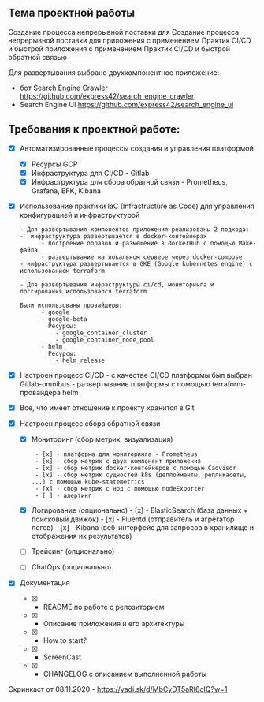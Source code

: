 ## Тема проектной работы

Создание процесса непрерывной поставки для Создание процесса непрерывной поставки для приложения 
с применением Практик CI/CD и быстрой приложения с применением Практик CI/CD и быстрой обратной связью

Для развертывания выбрано двухкомпонентное приложение:

- бот Search Engine Crawler 
  https://github.com/express42/search_engine_crawler
- Search Engine UI 
  https://github.com/express42/search_engine_ui


## Требования к проектной работе:

- [x] Автоматизированные процессы создания и управления платформой

    - [x]  Ресурсы GCP 
    - [x]  Инфраструктура для CI/CD - Gitlab  
    - [x]  Инфраструктура для сбора обратной связи - Prometheus, Grafana, EFK, Kibana

- [x] Использование практики IaC (Infrastructure as Code) для управления конфигурацией и инфраструктурой

      - Для развертывания компонентов приложения реализованы 2 подхода:
      -  инфраструктура развертывается в docker-контейнерах
            - построение образов и размещение в dockerHub с помощью Make-файла 
            - развертывание на локальном сервере через docker-compose
      - инфраструктура развертывается в GKE (Google kubernetes engine) с использованием terraform 

      - Для развертывания инфраструктуры ci/cd, мониторинга и логгирования использовался terraform              

      Были использованы провайдеры:
            - google
            - google-beta
              Ресурсы:
                - google_container_cluster
                - google_container_node_pool  
            - helm
              Ресурсы:   
                - helm_release

- [x] Настроен процесс CI/CD 
      - с качестве CI/CD платформы был выбран Gitlab-omnibus 
      - развертывание платформы с помощью terraform-провайдера helm

- [x] Все, что имеет отношение к проекту хранится в Git

- [x] Настроен процесс сбора обратной связи 

   - [x] Мониторинг (сбор метрик, визуализация)
 
          - [x] - платформа для мониторинга - Prometheus
          - [x] - сбор метрик с двух компонент приложения
          - [x] - сбор метрик docker-контейнеров с помощью Cadvisor 
          - [x] - сбор метрик сущностей k8s (деплойменты, репликасеты, ...) с помощью kube-statemetrics
          - [x] - сбор метрик с нод с помощью nodeExporter
          - [ ] - алертинг

    - [x] Логирование (опционально) 
          - [x] - ElasticSearch (база данных + поисковый движок) 
          - [x] - Fluentd (отправитель и агрегатор логов) 
          - [x] - Kibana (веб-интерфейс для запросов в хранилище и отображения их результатов)

    - [ ] Трейсинг (опционально)
    - [ ] ChatOps (опционально)

    
- [x] Документация 

    - [x] -  README по работе с репозиторием
    - [x] -  Описание приложения и его архитектуры
    - [x] -  How to start?
    - [x] -  ScreenCast
    - [x] -  CHANGELOG с описанием выполненной работы

Скринкаст от 08.11.2020 - https://yadi.sk/d/MbCyDT5aRI6cIQ?w=1


